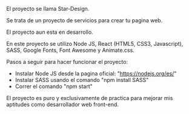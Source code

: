 El proyecto se llama Star-Design.

Se trata de un proyecto de servicios para crear tu pagina web.

El proyecto aun esta en desarrollo.

En este proyecto se utilizo Node JS, React (HTML5, CSS3, Javascript), SASS, Google Fonts, Font Awesome y Animate.css.

Pasos a seguir para hacer funcionar el proyecto:

- Instalar Node JS desde la pagina oficial: "https://nodejs.org/es/"
- Instalar SASS usando el comando "npm install SASS"
- Correr el comando "npm start"

El proyecto es puro y exclusivamente de practica para mejorar mis aptitudes como desarrollador web front-end.
